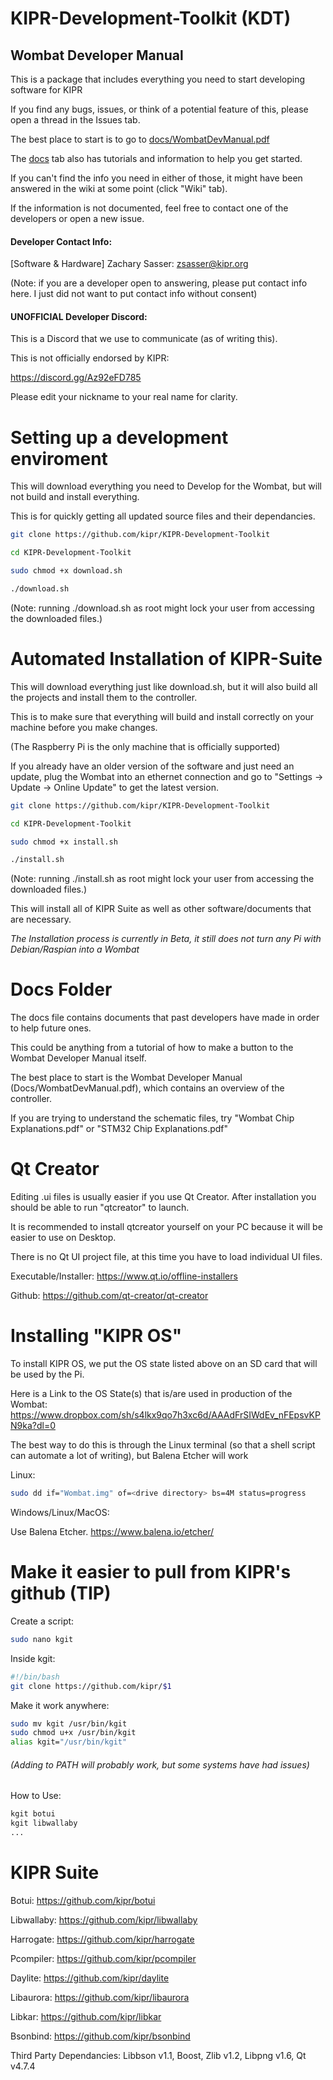 # KIPR-Development-Toolkit (KDT)

## Wombat Developer Manual
This is a package that includes everything you need to start developing software for KIPR

If you find any bugs, issues, or think of a potential feature of this, please open a thread in the Issues tab.

The best place to start is to go to [docs/WombatDevManual.pdf](https://github.com/kipr/KIPR-Development-Toolkit/blob/master/Docs/WombatDevManual.pdf "Wombat Developer Manual")

The [docs](https://github.com/kipr/KIPR-Development-Toolkit/blob/master/Docs "Documentation, Tutorials, and other info.") tab also has tutorials and information to help you get started.

If you can't find the info you need in either of those, 
it might have been answered in the wiki at some point (click "Wiki" tab).

If the information is not documented, feel free to contact one of the developers or open a new issue.

#### Developer Contact Info:
[Software & Hardware] Zachary Sasser: zsasser@kipr.org

(Note: if you are a developer open to answering, please put contact info here. I just did not want to put contact info without consent)

#### UNOFFICIAL Developer Discord:
This is a Discord that we use to communicate (as of writing this).

This is not officially endorsed by KIPR:

https://discord.gg/Az92eFD785

Please edit your nickname to your real name for clarity.


# Setting up a development enviroment
This will download everything you need to Develop for the Wombat, but will not build and install everything.

This is for quickly getting all updated source files and their dependancies.
```` bash
git clone https://github.com/kipr/KIPR-Development-Toolkit

cd KIPR-Development-Toolkit

sudo chmod +x download.sh

./download.sh
````

(Note: running ./download.sh as root might lock your user from accessing the downloaded files.)

# Automated Installation of KIPR-Suite
This will download everything just like download.sh,
but it will also build all the projects and install them to the controller.

This is to make sure that everything will build and install correctly on your machine before you make changes.

(The Raspberry Pi is the only machine that is officially supported)


If you already have an older version of the software and just need an update, 
plug the Wombat into an ethernet connection and go to "Settings -> Update -> Online Update" to get the latest version.

```` bash
git clone https://github.com/kipr/KIPR-Development-Toolkit

cd KIPR-Development-Toolkit

sudo chmod +x install.sh

./install.sh
````

(Note: running ./install.sh as root might lock your user from accessing the downloaded files.)


This will install all of KIPR Suite as well as other software/documents that are necessary.

*The Installation process is currently in Beta, it still does not turn any Pi with Debian/Raspian into a Wombat*

# Docs Folder
The docs file contains documents that past developers have made in order to help future ones.

This could be anything from a tutorial of how to make a button to the Wombat Developer Manual itself.

The best place to start is the Wombat Developer Manual (Docs/WombatDevManual.pdf), which contains an overview of the controller.

If you are trying to understand the schematic files, try "Wombat Chip Explanations.pdf" or "STM32 Chip Explanations.pdf"

# Qt Creator
Editing .ui files is usually easier if you use Qt Creator. After installation you should be able to run "qtcreator" to launch.

It is recommended to install qtcreator yourself on your PC because it will be easier to use on Desktop.

There is no Qt UI project file, at this time you have to load individual UI files.

Executable/Installer:
https://www.qt.io/offline-installers

Github:
https://github.com/qt-creator/qt-creator


# Installing "KIPR OS"
To install KIPR OS, we put the OS state listed above on an SD card that will be used by the Pi.

Here is a Link to the OS State(s) that is/are used in production of the Wombat:
https://www.dropbox.com/sh/s4lkx9qo7h3xc6d/AAAdFrSIWdEv_nFEpsvKPN9ka?dl=0

The best way to do this is through the Linux terminal (so that a shell script can automate a lot of writing), but Balena Etcher will work

Linux:
```` bash
sudo dd if="Wombat.img" of=<drive directory> bs=4M status=progress
````

Windows/Linux/MacOS:

Use Balena Etcher.
https://www.balena.io/etcher/

# Make it easier to pull from KIPR's github (TIP)

Create a script:

````bash
sudo nano kgit
````

Inside kgit:

````bash
#!/bin/bash
git clone https://github.com/kipr/$1
````

Make it work anywhere:
````bash
sudo mv kgit /usr/bin/kgit
sudo chmod u+x /usr/bin/kgit
alias kgit="/usr/bin/kgit"
````
###### (Adding to PATH will probably work, but some systems have had issues)


How to Use:
````bash
kgit botui
kgit libwallaby
...
````

# KIPR Suite

Botui: https://github.com/kipr/botui

Libwallaby: https://github.com/kipr/libwallaby

Harrogate: https://github.com/kipr/harrogate

Pcompiler: https://github.com/kipr/pcompiler

Daylite: https://github.com/kipr/daylite

Libaurora: https://github.com/kipr/libaurora

Libkar: https://github.com/kipr/libkar

Bsonbind: https://github.com/kipr/bsonbind

Third Party Dependancies: Libbson v1.1, Boost, Zlib v1.2, Libpng v1.6, Qt v4.7.4


